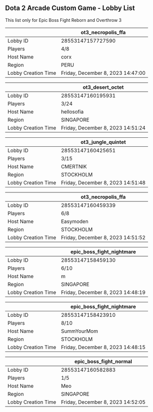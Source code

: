 ## Dota 2 Arcade Custom Game - Lobby List

This list only for Epic Boss Fight Reborn and Overthrow 3

|  | ot3_necropolis_ffa |
| ------ | ------ |
| Lobby ID | 28553147157727590 |
| Players | 4/8 |
| Host Name | corx |
| Region | PERU |
| Lobby Creation Time | Friday, December 8, 2023 14:47:00 |


|  | ot3_desert_octet |
| ------ | ------ |
| Lobby ID | 28553147160195931 |
| Players | 3/24 |
| Host Name | hellosofia |
| Region | SINGAPORE |
| Lobby Creation Time | Friday, December 8, 2023 14:51:24 |


|  | ot3_jungle_quintet |
| ------ | ------ |
| Lobby ID | 28553147160425651 |
| Players | 3/15 |
| Host Name | CMERTNIK |
| Region | STOCKHOLM |
| Lobby Creation Time | Friday, December 8, 2023 14:51:48 |


|  | ot3_necropolis_ffa |
| ------ | ------ |
| Lobby ID | 28553147160459339 |
| Players | 6/8 |
| Host Name | Easymoden |
| Region | STOCKHOLM |
| Lobby Creation Time | Friday, December 8, 2023 14:51:52 |


|  | epic_boss_fight_nightmare |
| ------ | ------ |
| Lobby ID | 28553147158459130 |
| Players | 6/10 |
| Host Name | m |
| Region | SINGAPORE |
| Lobby Creation Time | Friday, December 8, 2023 14:48:19 |


|  | epic_boss_fight_nightmare |
| ------ | ------ |
| Lobby ID | 28553147158423910 |
| Players | 8/10 |
| Host Name | SummYourMom |
| Region | STOCKHOLM |
| Lobby Creation Time | Friday, December 8, 2023 14:48:15 |


|  | epic_boss_fight_normal |
| ------ | ------ |
| Lobby ID | 28553147160582883 |
| Players | 1/5 |
| Host Name | Meo |
| Region | SINGAPORE |
| Lobby Creation Time | Friday, December 8, 2023 14:52:05 |


